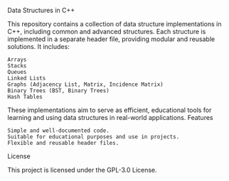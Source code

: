 Data Structures in C++

This repository contains a collection of data structure implementations in C++, including common and advanced structures. Each structure is implemented in a separate header file, providing modular and reusable solutions. It includes:

    Arrays
    Stacks
    Queues
    Linked Lists
    Graphs (Adjacency List, Matrix, Incidence Matrix)
    Binary Trees (BST, Binary Trees)
    Hash Tables

These implementations aim to serve as efficient, educational tools for learning and using data structures in real-world applications.
Features

    Simple and well-documented code.
    Suitable for educational purposes and use in projects.
    Flexible and reusable header files.

License

This project is licensed under the GPL-3.0 License.
